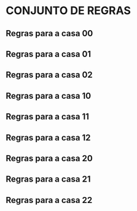# **CONJUNTO DE REGRAS**

## **Regras para a casa 00**

## **Regras para a casa 01**

## **Regras para a casa 02**

## **Regras para a casa 10**

## **Regras para a casa 11**

## **Regras para a casa 12**

## **Regras para a casa 20**

## **Regras para a casa 21**

## **Regras para a casa 22**
